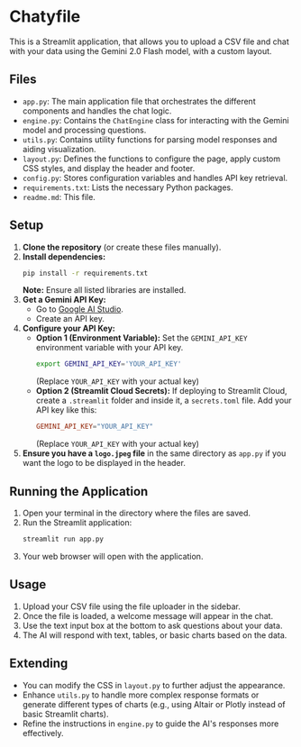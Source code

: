 # Chatyfile

This is a Streamlit application, that allows you to upload a CSV file and chat with your data using the Gemini 2.0 Flash model, with a custom layout.

## Files

- `app.py`: The main application file that orchestrates the different components and handles the chat logic.
- `engine.py`: Contains the `ChatEngine` class for interacting with the Gemini model and processing questions.
- `utils.py`: Contains utility functions for parsing model responses and aiding visualization.
- `layout.py`: Defines the functions to configure the page, apply custom CSS styles, and display the header and footer.
- `config.py`: Stores configuration variables and handles API key retrieval.
- `requirements.txt`: Lists the necessary Python packages.
- `readme.md`: This file.

## Setup

1.  **Clone the repository** (or create these files manually).
2.  **Install dependencies:**
    ```bash
    pip install -r requirements.txt
    ```
    **Note:** Ensure all listed libraries are installed.
3.  **Get a Gemini API Key:**
    - Go to [Google AI Studio](https://makersuite.google.com/).
    - Create an API key.
4.  **Configure your API Key:**
    - **Option 1 (Environment Variable):** Set the `GEMINI_API_KEY` environment variable with your API key.
      ```bash
      export GEMINI_API_KEY='YOUR_API_KEY'
      ```
      (Replace `YOUR_API_KEY` with your actual key)
    - **Option 2 (Streamlit Cloud Secrets):** If deploying to Streamlit Cloud, create a `.streamlit` folder and inside it, a `secrets.toml` file. Add your API key like this:
      ```toml
      GEMINI_API_KEY="YOUR_API_KEY"
      ```
      (Replace `YOUR_API_KEY` with your actual key)
5.  **Ensure you have a `logo.jpeg` file** in the same directory as `app.py` if you want the logo to be displayed in the header.

## Running the Application

1.  Open your terminal in the directory where the files are saved.
2.  Run the Streamlit application:
    ```bash
    streamlit run app.py
    ```
3.  Your web browser will open with the application.

## Usage

1.  Upload your CSV file using the file uploader in the sidebar.
2.  Once the file is loaded, a welcome message will appear in the chat.
3.  Use the text input box at the bottom to ask questions about your data.
4.  The AI will respond with text, tables, or basic charts based on the data.

## Extending

- You can modify the CSS in `layout.py` to further adjust the appearance.
- Enhance `utils.py` to handle more complex response formats or generate different types of charts (e.g., using Altair or Plotly instead of basic Streamlit charts).
- Refine the instructions in `engine.py` to guide the AI's responses more effectively.
